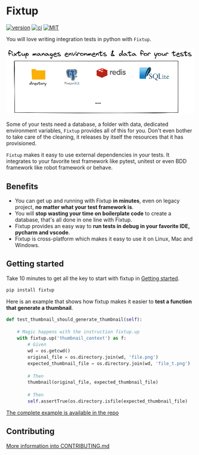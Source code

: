 # Fixtup

[![version](https://img.shields.io/pypi/v/fixtup.svg?label=version)](https://pypi.org/project/fixtup/) [![ci](https://github.com/FabienArcellier/fixtup/actions/workflows/ci.yml/badge.svg)](https://github.com/FabienArcellier/fixtup/actions/workflows/ci.yml) [![MIT](https://img.shields.io/badge/license-MIT-007EC7.svg)](LICENSE.md)

You will love writing integration tests in python with ``Fixtup``.

![outline schematic from fixtup](https://raw.githubusercontent.com/FabienArcellier/fixtup/master/docs/source/_static/principle_simplified_diagram.png)

Some of your tests need a database, a folder with data, dedicated environment variables, ``Fixtup`` provides all of this for you. Don't even bother to take care of the cleaning, it releases by itself the resources that it has provisioned.

``Fixtup`` makes it easy to use external dependencies in your tests. It integrates
to your favorite test framework like pytest, unitest or even BDD framework like robot framework or behave.

## Benefits

* You can get up and running with Fixtup **in minutes**, even on legacy project, **no matter what your test framework is**.
* You will **stop wasting your time on boilerplate code** to create a database, that's all done in one line with Fixtup.
* Fixtup provides an easy way to **run tests in debug in your favorite IDE, pycharm and vscode**.
* Fixtup is cross-platform which makes it easy to use it on Linux, Mac and Windows.

## Getting started

Take 10 minutes to get all the key to start with fixtup in [Getting started](https://fixtup.readthedocs.io/en/latest/getting_started.html).

```bash
pip install fixtup
```

Here is an example that shows how fixtup makes it easier to **test a function that generate a thumbnail**.

```python
def test_thumbnail_should_generate_thumbnail(self):

    # Magic happens with the instruction fixtup.up
    with fixtup.up('thumbnail_context') as f:
        # Given
        wd = os.getcwd()
        original_file = os.directory.join(wd, 'file.png')
        expected_thumbnail_file = os.directory.join(wd, 'file_t.png')

        # Then
        thumbnail(original_file, expected_thumbnail_file)

        # Then
        self.assertTrue(os.directory.isfile(expected_thumbnail_file)
```

[The complete example is available in the repo](https://github.com/FabienArcellier/fixtup/tree/master/examples)

## Contributing

[More information into CONTRIBUTING.md](https://github.com/FabienArcellier/fixtup/blob/master/CONTRIBUTING.md)
